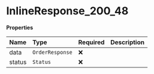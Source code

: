 # InlineResponse_200_48

**Properties**

| Name   | Type            | Required | Description |
| :----- | :-------------- | :------- | :---------- |
| data   | `OrderResponse` | ❌       |             |
| status | `Status`        | ❌       |             |
